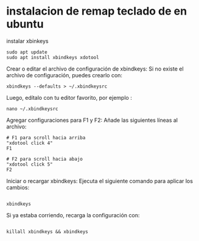 # instalacion de remap teclado de en ubuntu

instalar xbinkeys

```
sudo apt update
sudo apt install xbindkeys xdotool
```

Crear o editar el archivo de configuración de xbindkeys: Si no existe el archivo de configuración, puedes crearlo con:

```
xbindkeys --defaults > ~/.xbindkeysrc
```

Luego, edítalo con tu editor favorito, por ejemplo
:
```
nano ~/.xbindkeysrc
```

Agregar configuraciones para F1 y F2: Añade las siguientes líneas al archivo:

```
# F1 para scroll hacia arriba
"xdotool click 4"
F1

# F2 para scroll hacia abajo
"xdotool click 5"
F2
```


Iniciar o recargar xbindkeys: Ejecuta el siguiente comando para aplicar los cambios:

```

xbindkeys
```
Si ya estaba corriendo, recarga la configuración con:

```

killall xbindkeys && xbindkeys

```
